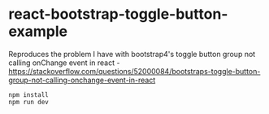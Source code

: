# react-bootstrap-toggle-button-example

Reproduces the problem I have with bootstrap4's toggle button group not calling onChange event in react - https://stackoverflow.com/questions/52000084/bootstraps-toggle-button-group-not-calling-onchange-event-in-react


    npm install
    npm run dev
